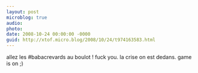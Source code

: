 ```yaml
---
layout: post
microblog: true
audio: 
photo: 
date: 2008-10-24 00:00:00 -0000
guid: http://xtof.micro.blog/2008/10/24/t974163583.html
---
```

allez les #babacrevards au boulot  ! fuck you. la crise on est dedans. game is on ;)

